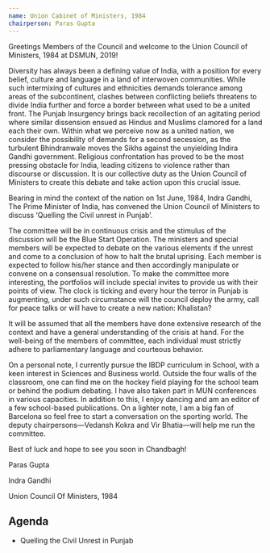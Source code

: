 ```yaml
---
name: Union Cabinet of Ministers, 1984
chairperson: Paras Gupta
---
```


Greetings Members of the Council and welcome to the Union Council of Ministers, 1984 at DSMUN, 2019!

Diversity has always been a defining value of India, with a position for every belief, culture and language in a land of interwoven communities. While such intermixing of cultures and ethnicities demands tolerance among areas of the subcontinent, clashes between conflicting beliefs threatens to divide India further and force a border between what used to be a united front. The Punjab Insurgency brings back recollection of an agitating period where similar dissension ensued as Hindus and Muslims clamored for a land each their own. Within what we perceive now as a united nation, we consider the possibility of demands for a second secession, as the turbulent Bhindranwale moves the Sikhs against the unyielding Indira Gandhi government.  Religious confrontation has proved to be the most pressing obstacle for India, leading citizens to violence rather than discourse or discussion. It is our collective duty as the Union Council of Ministers to create this debate and take action upon this crucial issue.

Bearing in mind the context of the nation on 1st June, 1984, Indra Gandhi, The Prime Minister of India, has convened the Union Council of Ministers to discuss ‘Quelling the Civil unrest in Punjab’.

The committee will be in continuous crisis and the stimulus of the discussion will be the Blue Start Operation. The ministers and special members will be expected to debate on the various elements if the unrest and come to a conclusion of how to halt the brutal uprising. Each member is expected to follow his/her stance and then accordingly manipulate or convene on a consensual resolution. To make the committee more interesting, the portfolios will include special invites to provide us with their points of view. The clock is ticking and every hour the terror in Punjab is augmenting, under such circumstance will the council deploy the army, call for peace talks or will have to create a new nation: Khalistan?

It will be assumed that all the members have done extensive research of the context and have a general understanding of the crisis at hand. For the well-being of the members of committee, each individual must strictly adhere to parliamentary language and courteous behavior.

On a personal note, I currently pursue the IBDP curriculum in School, with a keen interest in Sciences and Business world. Outside the four walls of the classroom, one can find me on the hockey field playing for the school team or behind the podium debating. I have also taken part in MUN conferences in various capacities. In addition to this, I enjoy dancing and am an editor of a few school-based publications. On a lighter note, I am a big fan of Barcelona so feel free to start a conversation on the sporting world. The deputy chairpersons—Vedansh Kokra and Vir Bhatia—will help me run the committee.

Best of luck and hope to see you soon in Chandbagh!

Paras Gupta

Indra Gandhi

Union Council Of Ministers, 1984

## Agenda

- Quelling the Civil Unrest in Punjab

